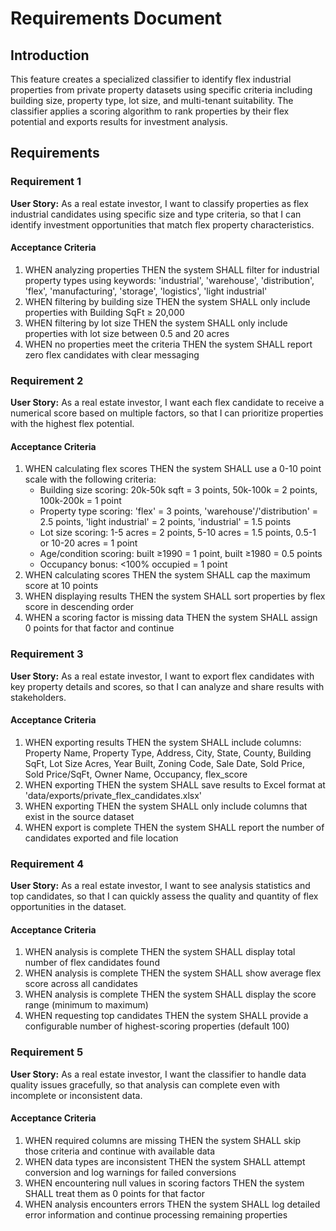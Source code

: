 # Requirements Document

## Introduction

This feature creates a specialized classifier to identify flex industrial properties from private property datasets using specific criteria including building size, property type, lot size, and multi-tenant suitability. The classifier applies a scoring algorithm to rank properties by their flex potential and exports results for investment analysis.

## Requirements

### Requirement 1

**User Story:** As a real estate investor, I want to classify properties as flex industrial candidates using specific size and type criteria, so that I can identify investment opportunities that match flex property characteristics.

#### Acceptance Criteria

1. WHEN analyzing properties THEN the system SHALL filter for industrial property types using keywords: 'industrial', 'warehouse', 'distribution', 'flex', 'manufacturing', 'storage', 'logistics', 'light industrial'
2. WHEN filtering by building size THEN the system SHALL only include properties with Building SqFt ≥ 20,000
3. WHEN filtering by lot size THEN the system SHALL only include properties with lot size between 0.5 and 20 acres
4. WHEN no properties meet the criteria THEN the system SHALL report zero flex candidates with clear messaging

### Requirement 2

**User Story:** As a real estate investor, I want each flex candidate to receive a numerical score based on multiple factors, so that I can prioritize properties with the highest flex potential.

#### Acceptance Criteria

1. WHEN calculating flex scores THEN the system SHALL use a 0-10 point scale with the following criteria:
   - Building size scoring: 20k-50k sqft = 3 points, 50k-100k = 2 points, 100k-200k = 1 point
   - Property type scoring: 'flex' = 3 points, 'warehouse'/'distribution' = 2.5 points, 'light industrial' = 2 points, 'industrial' = 1.5 points
   - Lot size scoring: 1-5 acres = 2 points, 5-10 acres = 1.5 points, 0.5-1 or 10-20 acres = 1 point
   - Age/condition scoring: built ≥1990 = 1 point, built ≥1980 = 0.5 points
   - Occupancy bonus: <100% occupied = 1 point
2. WHEN calculating scores THEN the system SHALL cap the maximum score at 10 points
3. WHEN displaying results THEN the system SHALL sort properties by flex score in descending order
4. WHEN a scoring factor is missing data THEN the system SHALL assign 0 points for that factor and continue

### Requirement 3

**User Story:** As a real estate investor, I want to export flex candidates with key property details and scores, so that I can analyze and share results with stakeholders.

#### Acceptance Criteria

1. WHEN exporting results THEN the system SHALL include columns: Property Name, Property Type, Address, City, State, County, Building SqFt, Lot Size Acres, Year Built, Zoning Code, Sale Date, Sold Price, Sold Price/SqFt, Owner Name, Occupancy, flex_score
2. WHEN exporting THEN the system SHALL save results to Excel format at 'data/exports/private_flex_candidates.xlsx'
3. WHEN exporting THEN the system SHALL only include columns that exist in the source dataset
4. WHEN export is complete THEN the system SHALL report the number of candidates exported and file location

### Requirement 4

**User Story:** As a real estate investor, I want to see analysis statistics and top candidates, so that I can quickly assess the quality and quantity of flex opportunities in the dataset.

#### Acceptance Criteria

1. WHEN analysis is complete THEN the system SHALL display total number of flex candidates found
2. WHEN analysis is complete THEN the system SHALL show average flex score across all candidates
3. WHEN analysis is complete THEN the system SHALL display the score range (minimum to maximum)
4. WHEN requesting top candidates THEN the system SHALL provide a configurable number of highest-scoring properties (default 100)

### Requirement 5

**User Story:** As a real estate investor, I want the classifier to handle data quality issues gracefully, so that analysis can complete even with incomplete or inconsistent data.

#### Acceptance Criteria

1. WHEN required columns are missing THEN the system SHALL skip those criteria and continue with available data
2. WHEN data types are inconsistent THEN the system SHALL attempt conversion and log warnings for failed conversions
3. WHEN encountering null values in scoring factors THEN the system SHALL treat them as 0 points for that factor
4. WHEN analysis encounters errors THEN the system SHALL log detailed error information and continue processing remaining properties